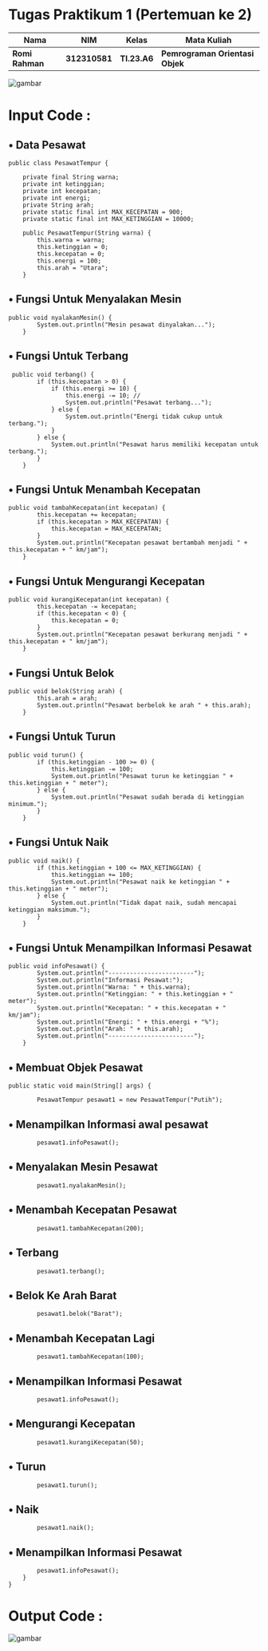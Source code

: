 # Tugas Praktikum 1 (Pertemuan ke 2) 

|Nama|NIM|Kelas|Mata Kuliah|
|----|---|-----|------|
|**Romi Rahman**|**312310581**|**TI.23.A6**|**Pemrograman Orientasi Objek**|

![gambar](dokumentasi7/sss2.jpeg)

# Input Code :
## • Data Pesawat
```
public class PesawatTempur {

    private final String warna;
    private int ketinggian; 
    private int kecepatan; 
    private int energi; 
    private String arah;
    private static final int MAX_KECEPATAN = 900;
    private static final int MAX_KETINGGIAN = 10000; 

    public PesawatTempur(String warna) {
        this.warna = warna;
        this.ketinggian = 0;
        this.kecepatan = 0;
        this.energi = 100;
        this.arah = "Utara";
    }
```
## • Fungsi Untuk Menyalakan Mesin
```
public void nyalakanMesin() {
        System.out.println("Mesin pesawat dinyalakan...");
    }
```
## • Fungsi Untuk Terbang
```
 public void terbang() {
        if (this.kecepatan > 0) {
            if (this.energi >= 10) { 
                this.energi -= 10; // 
                System.out.println("Pesawat terbang...");
            } else {
                System.out.println("Energi tidak cukup untuk terbang.");
            }
        } else {
            System.out.println("Pesawat harus memiliki kecepatan untuk terbang.");
        }
    }
```
## • Fungsi Untuk Menambah Kecepatan
```
public void tambahKecepatan(int kecepatan) {
        this.kecepatan += kecepatan;
        if (this.kecepatan > MAX_KECEPATAN) {
            this.kecepatan = MAX_KECEPATAN; 
        }
        System.out.println("Kecepatan pesawat bertambah menjadi " + this.kecepatan + " km/jam");
    }
```
## • Fungsi Untuk Mengurangi Kecepatan
```
public void kurangiKecepatan(int kecepatan) {
        this.kecepatan -= kecepatan;
        if (this.kecepatan < 0) {
            this.kecepatan = 0; 
        }
        System.out.println("Kecepatan pesawat berkurang menjadi " + this.kecepatan + " km/jam");
    }
```
## • Fungsi Untuk Belok
```
public void belok(String arah) {
        this.arah = arah;
        System.out.println("Pesawat berbelok ke arah " + this.arah);
    }
```
## • Fungsi Untuk Turun
```
public void turun() {
        if (this.ketinggian - 100 >= 0) {
            this.ketinggian -= 100;
            System.out.println("Pesawat turun ke ketinggian " + this.ketinggian + " meter");
        } else {
            System.out.println("Pesawat sudah berada di ketinggian minimum.");
        }
    }
```
## • Fungsi Untuk Naik
```
public void naik() {
        if (this.ketinggian + 100 <= MAX_KETINGGIAN) {
            this.ketinggian += 100;
            System.out.println("Pesawat naik ke ketinggian " + this.ketinggian + " meter");
        } else {
            System.out.println("Tidak dapat naik, sudah mencapai ketinggian maksimum.");
        }
    }
```
## • Fungsi Untuk Menampilkan Informasi Pesawat
```
public void infoPesawat() {
        System.out.println("------------------------");
        System.out.println("Informasi Pesawat:");
        System.out.println("Warna: " + this.warna);
        System.out.println("Ketinggian: " + this.ketinggian + " meter");
        System.out.println("Kecepatan: " + this.kecepatan + " km/jam");
        System.out.println("Energi: " + this.energi + "%");
        System.out.println("Arah: " + this.arah);
        System.out.println("------------------------");
    }
```

## • Membuat Objek Pesawat
```
public static void main(String[] args) {

        PesawatTempur pesawat1 = new PesawatTempur("Putih");
```

## • Menampilkan Informasi awal pesawat
```
        pesawat1.infoPesawat();
```

## • Menyalakan Mesin Pesawat
```
        pesawat1.nyalakanMesin(); 
```

## • Menambah Kecepatan Pesawat
```
        pesawat1.tambahKecepatan(200);
```

## • Terbang
```
        pesawat1.terbang();
```

## • Belok Ke Arah Barat
```
        pesawat1.belok("Barat");
```

## • Menambah Kecepatan Lagi
```
        pesawat1.tambahKecepatan(100);
```

## • Menampilkan Informasi Pesawat
```
        pesawat1.infoPesawat();
```

## • Mengurangi Kecepatan
```
        pesawat1.kurangiKecepatan(50);
```

## • Turun
```
        pesawat1.turun();
```

## • Naik
```
        pesawat1.naik();
```

## • Menampilkan Informasi Pesawat
```
        pesawat1.infoPesawat();
    }
}
```

# Output Code :
![gambar](dokumentasi7/sss3.png)
